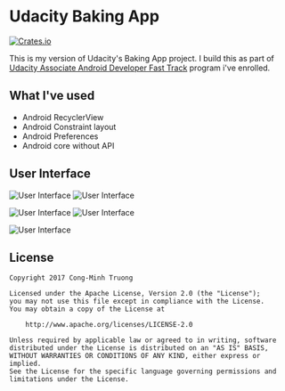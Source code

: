 # Udacity Baking App

[![Crates.io](https://img.shields.io/crates/l/rustc-serialize.svg?maxAge=2592000)]()

This is my version of Udacity's Baking App project. I build this as part of [Udacity Associate Android Developer Fast Track](https://www.udacity.com/course/associate-android-developer-fast-track--nd818) program i've enrolled.

## What I've used

- Android RecyclerView
- Android Constraint layout
- Android Preferences
- Android core without API

## User Interface

![User Interface](../master/ui/1.jpg) ![User Interface](../master/ui/2.jpg)

![User Interface](../master/ui/3.jpg) ![User Interface](../master/ui/4.jpg)

![User Interface](../master/ui/5.jpg)

## License

    Copyright 2017 Cong-Minh Truong

    Licensed under the Apache License, Version 2.0 (the "License");
    you may not use this file except in compliance with the License.
    You may obtain a copy of the License at

        http://www.apache.org/licenses/LICENSE-2.0

    Unless required by applicable law or agreed to in writing, software
    distributed under the License is distributed on an "AS IS" BASIS,
    WITHOUT WARRANTIES OR CONDITIONS OF ANY KIND, either express or implied.
    See the License for the specific language governing permissions and
    limitations under the License.
